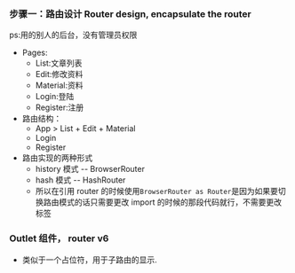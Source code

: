 ### 步骤一：路由设计 Router design, encapsulate the router

ps:用的别人的后台，没有管理员权限

- Pages:
  - List:文章列表
  - Edit:修改资料
  - Material:资料
  - Login:登陆
  - Register:注册
- 路由结构：
  - App > List + Edit + Material
  - Login
  - Register
- 路由实现的两种形式
  - history 模式 -- BrowserRouter
  - hash 模式 -- HashRouter
  - 所以在引用 router 的时候使用`BrowserRouter as Router`是因为如果要切换路由模式的话只需要更改 import 的时候的那段代码就行，不需要更改标签

### Outlet 组件， router v6

- 类似于一个占位符，用于子路由的显示.
